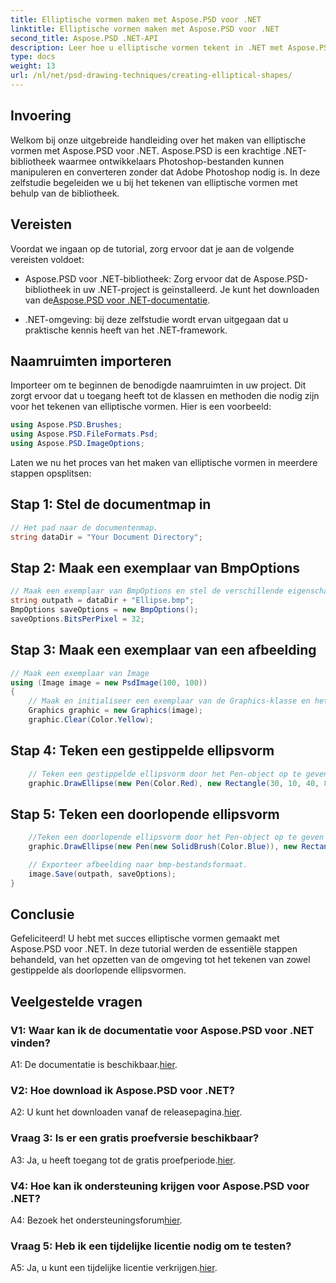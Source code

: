 ```yaml
---
title: Elliptische vormen maken met Aspose.PSD voor .NET
linktitle: Elliptische vormen maken met Aspose.PSD voor .NET
second_title: Aspose.PSD .NET-API
description: Leer hoe u elliptische vormen tekent in .NET met Aspose.PSD. Stapsgewijze handleiding met codevoorbeelden. Creëer moeiteloos verbluffende graphics.
type: docs
weight: 13
url: /nl/net/psd-drawing-techniques/creating-elliptical-shapes/
---
```

## Invoering

Welkom bij onze uitgebreide handleiding over het maken van elliptische vormen met Aspose.PSD voor .NET. Aspose.PSD is een krachtige .NET-bibliotheek waarmee ontwikkelaars Photoshop-bestanden kunnen manipuleren en converteren zonder dat Adobe Photoshop nodig is. In deze zelfstudie begeleiden we u bij het tekenen van elliptische vormen met behulp van de bibliotheek.

## Vereisten

Voordat we ingaan op de tutorial, zorg ervoor dat je aan de volgende vereisten voldoet:

- Aspose.PSD voor .NET-bibliotheek: Zorg ervoor dat de Aspose.PSD-bibliotheek in uw .NET-project is geïnstalleerd. Je kunt het downloaden van de[Aspose.PSD voor .NET-documentatie](https://reference.aspose.com/psd/net/).

- .NET-omgeving: bij deze zelfstudie wordt ervan uitgegaan dat u praktische kennis heeft van het .NET-framework.

## Naamruimten importeren

Importeer om te beginnen de benodigde naamruimten in uw project. Dit zorgt ervoor dat u toegang heeft tot de klassen en methoden die nodig zijn voor het tekenen van elliptische vormen. Hier is een voorbeeld:

```csharp
using Aspose.PSD.Brushes;
using Aspose.PSD.FileFormats.Psd;
using Aspose.PSD.ImageOptions;
```

Laten we nu het proces van het maken van elliptische vormen in meerdere stappen opsplitsen:

## Stap 1: Stel de documentmap in

```csharp
// Het pad naar de documentenmap.
string dataDir = "Your Document Directory";
```

## Stap 2: Maak een exemplaar van BmpOptions

```csharp
// Maak een exemplaar van BmpOptions en stel de verschillende eigenschappen ervan in
string outpath = dataDir + "Ellipse.bmp";
BmpOptions saveOptions = new BmpOptions();
saveOptions.BitsPerPixel = 32;
```

## Stap 3: Maak een exemplaar van een afbeelding

```csharp
// Maak een exemplaar van Image
using (Image image = new PsdImage(100, 100))
{
    // Maak en initialiseer een exemplaar van de Graphics-klasse en het Clear Graphics-oppervlak
    Graphics graphic = new Graphics(image);
    graphic.Clear(Color.Yellow);
```

## Stap 4: Teken een gestippelde ellipsvorm

```csharp
    // Teken een gestippelde ellipsvorm door het Pen-object op te geven met een rode kleur en een omringende rechthoek
    graphic.DrawEllipse(new Pen(Color.Red), new Rectangle(30, 10, 40, 80));
```

## Stap 5: Teken een doorlopende ellipsvorm

```csharp
    //Teken een doorlopende ellipsvorm door het Pen-object op te geven met een effen penseel met blauwe kleur en een omringende rechthoek
    graphic.DrawEllipse(new Pen(new SolidBrush(Color.Blue)), new Rectangle(10, 30, 80, 40));

    // Exporteer afbeelding naar bmp-bestandsformaat.
    image.Save(outpath, saveOptions);
}
```

## Conclusie

Gefeliciteerd! U hebt met succes elliptische vormen gemaakt met Aspose.PSD voor .NET. In deze tutorial werden de essentiële stappen behandeld, van het opzetten van de omgeving tot het tekenen van zowel gestippelde als doorlopende ellipsvormen.

## Veelgestelde vragen

### V1: Waar kan ik de documentatie voor Aspose.PSD voor .NET vinden?

 A1: De documentatie is beschikbaar.[hier](https://reference.aspose.com/psd/net/).

### V2: Hoe download ik Aspose.PSD voor .NET?

 A2: U kunt het downloaden vanaf de releasepagina.[hier](https://releases.aspose.com/psd/net/).

### Vraag 3: Is er een gratis proefversie beschikbaar?

 A3: Ja, u heeft toegang tot de gratis proefperiode.[hier](https://releases.aspose.com/).

### V4: Hoe kan ik ondersteuning krijgen voor Aspose.PSD voor .NET?

 A4: Bezoek het ondersteuningsforum[hier](https://forum.aspose.com/c/psd/34).

### Vraag 5: Heb ik een tijdelijke licentie nodig om te testen?

 A5: Ja, u kunt een tijdelijke licentie verkrijgen.[hier](https://purchase.aspose.com/temporary-license/).